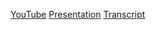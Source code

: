 [YouTube](https://www.youtube.com/watch?v=MXdlSbyCwLk&feature=youtu.be)
[Presentation](https://julanick.github.io/presentation/)
[Transcript](https://github.com/Julanick/presentation/blob/gh-pages/Transcript.md)
